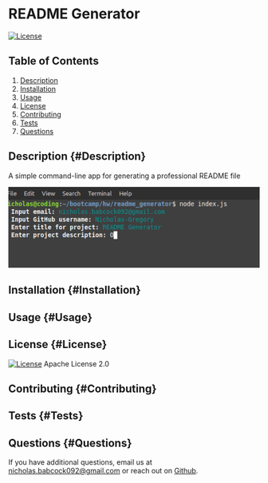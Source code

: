 # README Generator
[![License](https://img.shields.io/badge/License-Apache_2.0-blue.svg)](https://opensource.org/licenses/Apache-2.0)  
## Table of Contents
1. [Description](#Description)
2. [Installation](#Installation)
3. [Usage](#Usage)
4. [License](#License)
5. [Contributing](#Contributing)
6. [Tests](#Tests)
7. [Questions](#Questions)
## Description {#Description}
A simple command-line app for generating a professional README file

![Screenshot](./images/screenshot.png)
## Installation {#Installation}

## Usage {#Usage}

## License {#License}
[![License](https://img.shields.io/badge/License-Apache_2.0-blue.svg)](https://opensource.org/licenses/Apache-2.0)  Apache License 2.0
## Contributing {#Contributing}

## Tests {#Tests}

## Questions {#Questions}
If you have additional questions, email us at [nicholas.babcock092@gmail.com](mailto:nicholas.babcock092@gmail.com) or reach out on [Github](https://github.com/Nicholas-Gregory).
